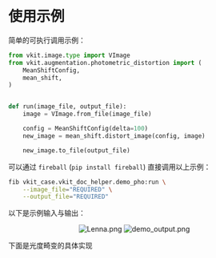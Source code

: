 # 使用示例

简单的可执行调用示例：

```python
from vkit.image.type import VImage
from vkit.augmentation.photometric_distortion import (
    MeanShiftConfig,
    mean_shift,
)


def run(image_file, output_file):
    image = VImage.from_file(image_file)

    config = MeanShiftConfig(delta=100)
    new_image = mean_shift.distort_image(config, image)

    new_image.to_file(output_file)
```

可以通过 `fireball` (`pip install fireball`) 直接调用以上示例：

```bash
fib vkit_case.vkit_doc_helper.demo_pho:run \
    --image_file="REQUIRED" \
    --output_file="REQUIRED"
```

以下是示例输入与输出：

<div align="center">
    <img alt="Lenna.png" src="https://i.loli.net/2021/11/25/HFaygJjhuI2OxU1.png" />
	<img alt="demo_output.png" src="https://i.loli.net/2021/11/28/LAvGD7lrkqpa2co.png" />
</div>

下面是光度畸变的具体实现
